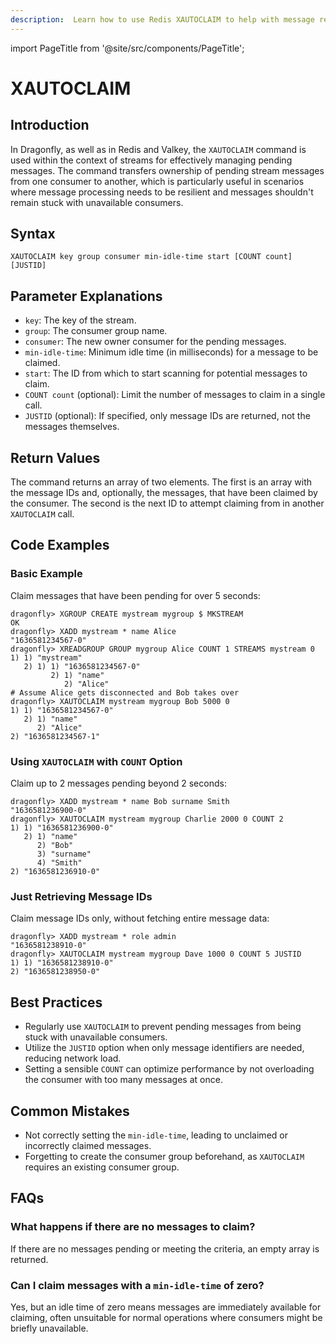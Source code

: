 ```yaml
---
description:  Learn how to use Redis XAUTOCLAIM to help with message recovery, claiming pending messages from other consumers.
---
```


import PageTitle from '@site/src/components/PageTitle';

# XAUTOCLAIM

<PageTitle title="Redis XAUTOCLAIM Command (Documentation) | Dragonfly" />

## Introduction

In Dragonfly, as well as in Redis and Valkey, the `XAUTOCLAIM` command is used within the context of streams for effectively managing pending messages.
The command transfers ownership of pending stream messages from one consumer to another, which is particularly useful in scenarios where message processing needs to be resilient and messages shouldn't remain stuck with unavailable consumers.

## Syntax

```shell
XAUTOCLAIM key group consumer min-idle-time start [COUNT count] [JUSTID]
```

## Parameter Explanations

- `key`: The key of the stream.
- `group`: The consumer group name.
- `consumer`: The new owner consumer for the pending messages.
- `min-idle-time`: Minimum idle time (in milliseconds) for a message to be claimed.
- `start`: The ID from which to start scanning for potential messages to claim.
- `COUNT count` (optional): Limit the number of messages to claim in a single call.
- `JUSTID` (optional): If specified, only message IDs are returned, not the messages themselves.

## Return Values

The command returns an array of two elements.
The first is an array with the message IDs and, optionally, the messages, that have been claimed by the consumer.
The second is the next ID to attempt claiming from in another `XAUTOCLAIM` call.

## Code Examples

### Basic Example

Claim messages that have been pending for over 5 seconds:

```shell
dragonfly> XGROUP CREATE mystream mygroup $ MKSTREAM
OK
dragonfly> XADD mystream * name Alice
"1636581234567-0"
dragonfly> XREADGROUP GROUP mygroup Alice COUNT 1 STREAMS mystream 0
1) 1) "mystream"
   2) 1) 1) "1636581234567-0"
         2) 1) "name"
            2) "Alice"
# Assume Alice gets disconnected and Bob takes over
dragonfly> XAUTOCLAIM mystream mygroup Bob 5000 0
1) 1) "1636581234567-0"
   2) 1) "name"
      2) "Alice"
2) "1636581234567-1"
```

### Using `XAUTOCLAIM` with `COUNT` Option

Claim up to 2 messages pending beyond 2 seconds:

```shell
dragonfly> XADD mystream * name Bob surname Smith
"1636581236900-0"
dragonfly> XAUTOCLAIM mystream mygroup Charlie 2000 0 COUNT 2
1) 1) "1636581236900-0"
   2) 1) "name"
      2) "Bob"
      3) "surname"
      4) "Smith"
2) "1636581236910-0"
```

### Just Retrieving Message IDs

Claim message IDs only, without fetching entire message data:

```shell
dragonfly> XADD mystream * role admin
"1636581238910-0"
dragonfly> XAUTOCLAIM mystream mygroup Dave 1000 0 COUNT 5 JUSTID
1) 1) "1636581238910-0"
2) "1636581238950-0"
```

## Best Practices

- Regularly use `XAUTOCLAIM` to prevent pending messages from being stuck with unavailable consumers.
- Utilize the `JUSTID` option when only message identifiers are needed, reducing network load.
- Setting a sensible `COUNT` can optimize performance by not overloading the consumer with too many messages at once.

## Common Mistakes

- Not correctly setting the `min-idle-time`, leading to unclaimed or incorrectly claimed messages.
- Forgetting to create the consumer group beforehand, as `XAUTOCLAIM` requires an existing consumer group.

## FAQs

### What happens if there are no messages to claim?

If there are no messages pending or meeting the criteria, an empty array is returned.

### Can I claim messages with a `min-idle-time` of zero?

Yes, but an idle time of zero means messages are immediately available for claiming, often unsuitable for normal operations where consumers might be briefly unavailable.